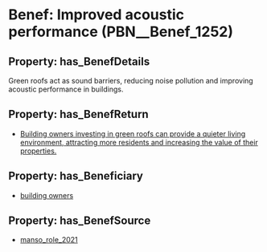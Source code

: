 # Benef: __Improved acoustic performance__ (PBN__Benef_1252)

## Property: has_BenefDetails

Green roofs act as sound barriers, reducing noise pollution and improving acoustic performance in buildings.

## Property: has_BenefReturn

* [Building owners investing in green roofs can provide a quieter living environment, attracting more residents and increasing the value of their properties.](../BenefReturn/PBN__BenefReturn_1407)

## Property: has_Beneficiary

* [building owners](../Stakeholder/PBN__Stakeholder_80)

## Property: has_BenefSource

* [manso_role_2021](../Article/PBN__Article_262)

